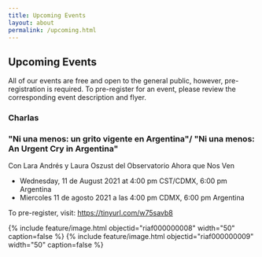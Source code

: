 ```yaml
---
title: Upcoming Events
layout: about
permalink: /upcoming.html
---
```


## Upcoming Events 

All of our events are free and open to the general public, however, pre-registration is required. To pre-register for an event, please review the corresponding event description and flyer. 

### Charlas 

### "Ni una menos: un grito vigente en Argentina"/ "Ni una menos: An Urgent Cry in Argentina" 
Con Lara Andrés y Laura Oszust del Observatorio Ahora que Nos Ven

- Wednesday, 11 de August 2021 at 4:00 pm CST/CDMX, 6:00 pm Argentina 
- Miercoles 11 de agosto 2021 a las 4:00 pm CDMX, 6:00 pm Argentina 

 To pre-register, visit: https://tinyurl.com/w75savb8 

{% include feature/image.html objectid="riaf000000008" width="50" caption=false %}
{% include feature/image.html objectid="riaf000000009" width="50" caption=false %}